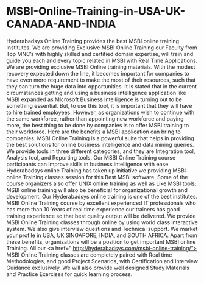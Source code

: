 # MSBI-Online-Training-in-USA-UK-CANADA-AND-INDIA
Hyderabadsys Online Training provides the best MSBI online training Institutes. We are providing Exclusive MSBI Online Training our Faculty from Top MNC’s with highly skilled and certified domain expertise, will train and guide you each and every topic related in MSBI with Real Time Applications. We are providing exclusive MSBI Online training materials. With the modest recovery expected down the line, it becomes important for companies to have even more requirement to make the most of their resources, such that they can turn the huge data into opportunities.  It is stated that in the current circumstances getting and using a business intelligence application like MSBI expanded as Microsoft Business Intelligence is turning out to be something essential. But, to use this tool, it is important that they will have to hire trained employees. However, as organizations wish to continue with the same workforce, rather than appointing new workforce and paying more, the best thing to be done by companies is to offer MSBI training to their workforce. Here are the benefits a MSBI application can bring to companies. MSBI Online Training is a powerful suite that helps in providing the best solutions for online business intelligence and data mining queries. We provide tools in three different categories, and they are Integration tool, Analysis tool, and Reporting tools. Our MSBI Online Training course participants can improve skills in business intelligence with ease. Hyderabadsys online Training has taken up initiative we providing MSBI online Training classes session for this Best MSBI software. Some of the course organizers also offer UNIX online training as well as Like MSBI tools; MSBI online training will also be beneficial for organizational growth and development. Our Hyderabadsys online training is one of the best institutes. MSBI Online Training course by excellent experienced IT professionals who has more than 10 Years of real time experience our trainers has good training experience so that best quality output will be delivered. We provide MSBI Online Training classes through online by using world class interactive system. We also give interview questions and Technical support. We market your profile in USA, UK SINGAPORE, INDIA, and SOUTH AFRICA. Apart from these benefits, organizations will be a position to get important MSBI online Training. All our <a href=” http://hyderabadsys.com/msbi-online-training/”> MSBI Online Training </a> classes are completely paired with Real time Methodologies, and good Project Scenarios, with Certification and Interview Guidance exclusively. We will also provide well designed Study Materials and Practice Exercises for quick learning process.
